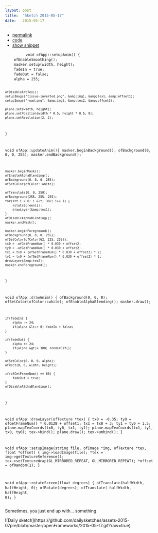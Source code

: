 ```yaml
---
layout: post
title:  "Sketch 2015-05-17"
date:   2015-05-17
---
```

<div class="code">
    <ul>
		<li><a href="{% post_url 2015-05-17-sketch %}">permalink</a></li>
		<li><a href="https://github.com/dailysketches/sketches-2015-07pre/tree/master/2015-05-17">code</a></li>
		<li><a href="#" class="snippet-button">show snippet</a></li>
	</ul>
    <pre class="snippet">
        <code class="cpp">void ofApp::setupAnim() {
    ofEnableSmoothing();
    masker.setup(width, height);
    fadeIn = true;
    fadeOut = false;
    alpha = 255;

    ofDisableArbTex();
    setupImage("tissue-inverted.png", &amp;img1, &amp;tex1, &amp;offset1);
    setupImage("road.png", &amp;img2, &amp;tex2, &amp;offset2);

    plane.set(width, height);
    plane.setPosition(width * 0.5, height * 0.5, 0);
    plane.setResolution(2, 2);
}

void ofApp::updateAnim(){
    masker.beginBackground();
    ofBackground(0, 0, 0, 255);
    masker.endBackground();
    
    masker.beginMask();
    ofEnableAlphaBlending();
    ofBackground(0, 0, 0, 255);
    ofSetColor(ofColor::white);
    
    ofTranslate(0, 0, 250);
    ofBackground(255, 255, 255);
    for(int i = 0; i &lt; 360; i+= 1) {
        rotateScreen(i);
        drawLayer(&amp;tex1);
    }
    ofDisableAlphaBlending();
    masker.endMask();
    
    masker.beginForeground();
    ofBackground(0, 0, 0, 255);
    ofSetColor(ofColor(62, 225, 255));
    tx0 = -ofGetFrameNum() * 0.030 + offset2;
    ty0 = -ofGetFrameNum() * 0.030 + offset2;
    tx1 = tx0 + (ofGetFrameNum() * 0.030 + offset2) * 2;
    ty1 = ty0 + (ofGetFrameNum() * 0.030 + offset2) * 2;
    drawLayer(&amp;tex2);
    masker.endForeground();
}

void ofApp::drawAnim() {
    ofBackground(0, 0, 0);
    ofSetColor(ofColor::white);
    ofEnableAlphaBlending();
    masker.draw();
    
    if(fadeIn) {
        alpha -= 24;
        if(alpha &lt;= 0) fadeIn = false;
    }
    
    if(fadeOut) {
        alpha += 24;
        if(alpha &gt;= 300) renderGif();
    }
    
    ofSetColor(0, 0, 0, alpha);
    ofRect(0, 0, width, height);

    if(ofGetFrameNum() == 60) {
        fadeOut = true;
    }
    ofDisableAlphaBlending();
}

void ofApp::drawLayer(ofTexture *tex) {
    tx0 = -0.35;
    ty0 = ofGetFrameNum() * 0.0128 + offset1;
    tx1 = tx0 + 3;
    ty1 = ty0 + 1.5;
    plane.mapTexCoords(tx0, ty0, tx1, ty1);
    plane.mapTexCoords(tx1, ty1, tx0, ty0);
    tex-&gt;bind();
    plane.draw();
    tex-&gt;unbind();
}

void ofApp::setupImage(string file, ofImage *img, ofTexture *tex, float *offset) {
    img-&gt;loadImage(file);
    *tex = img-&gt;getTextureReference();
    tex-&gt;setTextureWrap(GL_MIRRORED_REPEAT, GL_MIRRORED_REPEAT);
    *offset = ofRandom(1);
}

void ofApp::rotateScreen(float degrees) {
    ofTranslate(halfWidth, halfHeight, 0);
    ofRotate(degrees);
    ofTranslate(-halfWidth, -halfHeight, 0);
}</code>
    </pre>
</div>
<p class="description">Sometimes, you just end up with... something.</p>
![Daily sketch](https://github.com/dailysketches/assets-2015-07pre/blob/master/openFrameworks/2015-05-17.gif?raw=true)
